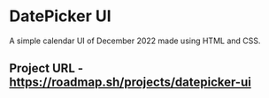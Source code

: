 # DatePicker UI

A simple calendar UI of December 2022 made using HTML and CSS.

## Project URL - https://roadmap.sh/projects/datepicker-ui
